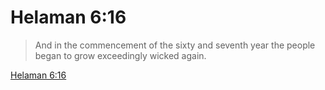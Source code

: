 # Helaman 6:16

> And in the commencement of the sixty and seventh year the people began to grow exceedingly wicked again.

[Helaman 6:16](https://www.churchofjesuschrist.org/study/scriptures/bofm/hel/6?lang=eng&id=p16#p16)


